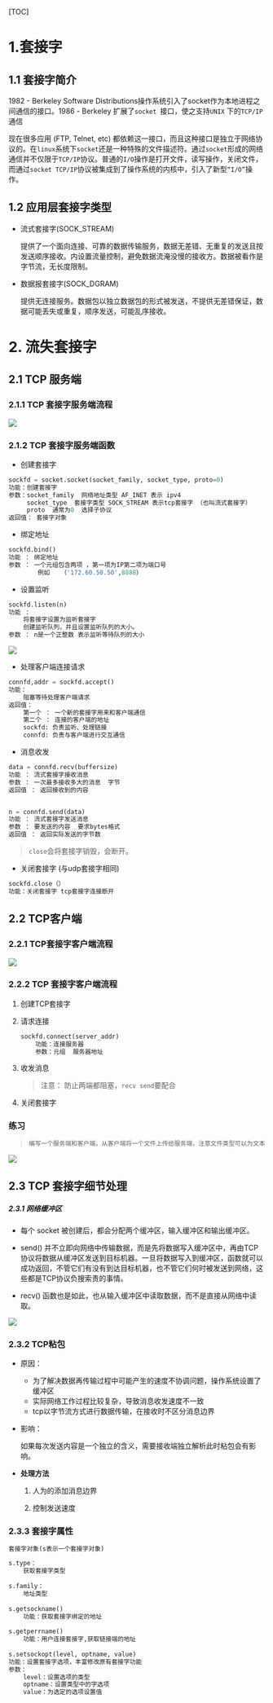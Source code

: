 [TOC]
# 1.套接字

## 1.1 套接字简介

1982 - Berkeley Software Distributions操作系统引入了socket作为本地进程之间通信的接口。1986 - Berkeley 扩展了`socket `接口，使之支持`UNIX` 下的`TCP/IP` 通信

现在很多应用 (FTP, Telnet, etc) 都依赖这一接口，而且这种接口是独立于网络协议的。在`linux`系统下`socket`还是一种特殊的文件描述符。通过`socket`形成的网络通信并不仅限于`TCP/IP`协议。普通的`I/O`操作是打开文件，读写操作，关闭文件，而通过`socket TCP/IP`协议被集成到了操作系统的内核中，引入了新型`“I/O”`操作。

## 1.2 应用层套接字类型

-   流式套接字(SOCK_STREAM)

    提供了一个面向连接、可靠的数据传输服务，数据无差错、无重复的发送且按发送顺序接收。内设置流量控制，避免数据流淹没慢的接收方。数据被看作是字节流，无长度限制。

-   数据报套接字(SOCK_DGRAM)

    提供无连接服务。数据包以独立数据包的形式被发送，不提供无差错保证，数据可能丢失或重复，顺序发送，可能乱序接收。

# 2. 流失套接字

## 2.1 TCP 服务端

### 2.1.1 TCP 套接字服务端流程

<img src="./img/1_TCP_Server.png"  />

### 2.1.2 TCP 套接字服务端函数

- 创建套接字

```python
sockfd = socket.socket(socket_family, socket_type, proto=0)
功能：创建套接字
参数：socket_family  网络地址类型 AF_INET 表示 ipv4
	 socket_type  套接字类型 SOCK_STREAM 表示tcp套接字 （也叫流式套接字） 
	 proto  通常为0  选择子协议
返回值： 套接字对象
```

- 绑定地址 

```python
sockfd.bind()
功能 ： 绑定地址
参数 ： 一个元组包含两项 ，第一项为IP第二项为端口号
        例如   （'172.60.50.50',8888）
```

* 设置监听

```python
sockfd.listen(n)
功能 ： 
	将套接字设置为监听套接字
    创建监听队列，并且设置监听队列的大小。
参数 ： n是一个正整数 表示监听等待队列的大小
```

![](./img/11.jpg)

* 处理客户端连接请求

```python
connfd,addr = sockfd.accept()
功能： 
	阻塞等待处理客户端请求
返回值： 
	第一个 ： 一个新的套接字用来和客户端通信
	第二个 ： 连接的客户端的地址
    sockfd: 负责监听、处理链接
    connfd: 负责与客户端进行交互通信
```

* 消息收发

```python
data = connfd.recv(buffersize)
功能 ： 流式套接字接收消息
参数 ： 一次最多接收多大的消息  字节
返回值 ： 返回接收到的内容


n = connfd.send(data)
功能 ： 流式套接字发送消息
参数 ： 要发送的内容  要求bytes格式
返回值 ： 返回实际发送的字节数
```

>   `close`会将套接字销毁，会断开。

-   关闭套接字 (与udp套接字相同)

```python
sockfd.close（）
功能：关闭套接字 tcp套接字连接断开
```

## 2.2 TCP客户端

### 2.2.1 TCP套接字客户端流程

![](./img/1_TCP_Client.png)

### 2.2.2 TCP 套接字客户端流程

1.  创建TCP套接字

2.  请求连接

    ```python
    sockfd.connect(server_addr)
    	功能：连接服务器
    	参数：元组  服务器地址
    ```

3.  收发消息

    >   注意： 防止两端都阻塞，`recv send`要配合

4.  关闭套接字

### 练习

>   ```python
>   编写一个服务端和客户端，从客户端将一个文件上传给服务端，注意文件类型可以为文本也可以是二进制文件。
>   ```
>

![](./img/12.png)



## 2.3 TCP 套接字细节处理

##### 2.3.1 网络缓冲区

-   每个 socket 被创建后，都会分配两个缓冲区，输入缓冲区和输出缓冲区。

-   send() 并不立即向网络中传输数据，而是先将数据写入缓冲区中，再由TCP协议将数据从缓冲区发送到目标机器。一旦将数据写入到缓冲区，函数就可以成功返回，不管它们有没有到达目标机器，也不管它们何时被发送到网络，这些都是TCP协议负搜索责的事情。

-   recv() 函数也是如此，也从输入缓冲区中读取数据，而不是直接从网络中读取。

![](./img/13.jpg)

### 2.3.2 TCP粘包

-   原因：
    * 为了解决数据再传输过程中可能产生的速度不协调问题，操作系统设置了缓冲区
    * 实际网络工作过程比较复杂，导致消息收发速度不一致
    * tcp以字节流方式进行数据传输，在接收时不区分消息边界

-   影响：

    如果每次发送内容是一个独立的含义，需要接收端独立解析此时粘包会有影响。

-   **处理方法**

    1.  人为的添加消息边界

    2.  控制发送速度

### 2.3.3 套接字属性

```python
套接字对象(s表示一个套接字对象)

s.type：
	获取套接字类型
    
s.family：
	地址类型
    
s.getsockname()
	功能：获取套接字绑定的地址
    
s.getperrname()
	功能：用户连接套接字,获取链接端的地址
    
s.setsockopt(level, optname, value)
功能：设置套接字选项，丰富修改原有套接字功能
参数：
	level：设置选项的类型
    optname：设置类型中的字选项
    value：为选定的选项设置值
```

